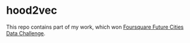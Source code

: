 # hood2vec

This repo contains part of my work, which won <a href="https://enterprise.foursquare.com/intersections/article/how-location-technology-can-drive-urban-innovation/">Foursquare Future Cities Data Challenge</a>.
